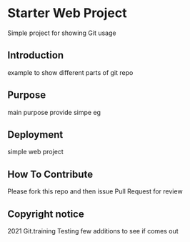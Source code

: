 # Starter Web Project

Simple project for showing Git usage
## Introduction
example to show different parts of git repo

## Purpose
main purpose provide simpe eg
## Deployment
simple web project
## How To Contribute
 Please fork this repo and then issue Pull Request for review
## Copyright notice
2021 Git.training
Testing few additions to see if comes out
